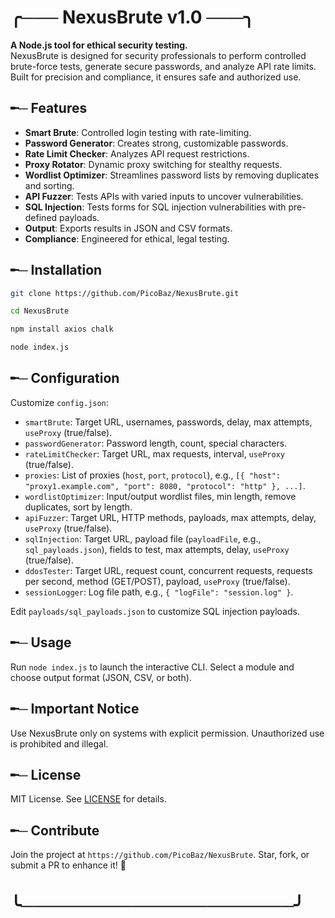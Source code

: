 
# ╭─── NexusBrute v1.0 ───╮

**A Node.js tool for ethical security testing.**  
NexusBrute is designed for security professionals to perform controlled brute-force tests, generate secure passwords, and analyze API rate limits. Built for precision and compliance, it ensures safe and authorized use.

## ╾─ Features
- **Smart Brute**: Controlled login testing with rate-limiting.
- **Password Generator**: Creates strong, customizable passwords.
- **Rate Limit Checker**: Analyzes API request restrictions.
- **Proxy Rotator**: Dynamic proxy switching for stealthy requests.
- **Wordlist Optimizer**: Streamlines password lists by removing duplicates and sorting.
- **API Fuzzer**: Tests APIs with varied inputs to uncover vulnerabilities.
- **SQL Injection**: Tests forms for SQL injection vulnerabilities with pre-defined payloads.
- **Output**: Exports results in JSON and CSV formats.
- **Compliance**: Engineered for ethical, legal testing.

## ╾─ Installation
```bash
git clone https://github.com/PicoBaz/NexusBrute.git
```
```bash
cd NexusBrute
```
```bash
npm install axios chalk
```
```bash
node index.js
```

## ╾─ Configuration
Customize `config.json`:
- `smartBrute`: Target URL, usernames, passwords, delay, max attempts, `useProxy` (true/false).
- `passwordGenerator`: Password length, count, special characters.
- `rateLimitChecker`: Target URL, max requests, interval, `useProxy` (true/false).
- `proxies`: List of proxies (`host`, `port`, `protocol`), e.g., `[{ "host": "proxy1.example.com", "port": 8080, "protocol": "http" }, ...]`.
- `wordlistOptimizer`: Input/output wordlist files, min length, remove duplicates, sort by length.
- `apiFuzzer`: Target URL, HTTP methods, payloads, max attempts, delay, `useProxy` (true/false).
- `sqlInjection`: Target URL, payload file (`payloadFile`, e.g., `sql_payloads.json`), fields to test, max attempts, delay, `useProxy` (true/false).
- `ddosTester`: Target URL, request count, concurrent requests, requests per second, method (GET/POST), payload, `useProxy` (true/false).
- `sessionLogger`: Log file path, e.g., `{ "logFile": "session.log" }`.

Edit `payloads/sql_payloads.json` to customize SQL injection payloads.

## ╾─ Usage
Run `node index.js` to launch the interactive CLI. Select a module and choose output format (JSON, CSV, or both).

## ╾─ Important Notice
Use NexusBrute only on systems with explicit permission. Unauthorized use is prohibited and illegal.

## ╾─ License
MIT License. See [LICENSE](LICENSE) for details.

## ╾─ Contribute
Join the project at `https://github.com/PicoBaz/NexusBrute`. Star, fork, or submit a PR to enhance it! 🚀

# ╰──────────────────────╯